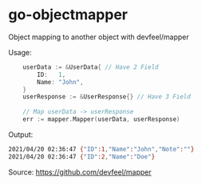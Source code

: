 # go-objectmapper

Object mapping to another object with devfeel/mapper

Usage:
```go
	userData := &UserData{ // Have 2 Field
		ID:   1,
		Name: "John",
	}
	userResponse := &UserResponse{} // Have 3 Field
	
    // Map userData -> userResponse
	err := mapper.Mapper(userData, userResponse)
```

Output:
```sh
2021/04/20 02:36:47 {"ID":1,"Name":"John","Note":""}
2021/04/20 02:36:47 {"ID":2,"Name":"Doe"}
```

Source: https://github.com/devfeel/mapper